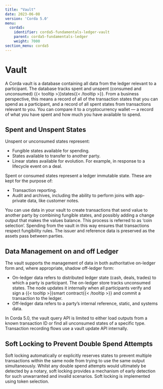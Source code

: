 ```yaml
---
title: "Vault"
date: 2023-06-08
version: 'Corda 5.0'
menu:
  corda5:
    identifier: corda5-fundamentals-ledger-vault
    parent: corda5-fundamentals-ledger
    weight: 7000
section_menu: corda5
---
```


# Vault

A Corda vault is a database containing all data from the ledger relevant to a participant. The database tracks spent and unspent (consumed and unconsumed) {{< tooltip >}}states{{< /tooltip >}}. From a business perspective, this means a record of all of the transaction states that you can spend as a participant, and a record of all spent states from transactions relevant to you. You can compare it to a cryptocurrency wallet — a record of what you have spent and how much you have available to spend. 

## Spent and Unspent States

Unspent or unconsumed states represent:
* Fungible states available for spending. 
* States available to transfer to another party. 
* Linear states available for evolution. For example, in response to a lifecycle event on a deal.

Spent or consumed states represent a ledger immutable state. These are kept for the purpose of: 
* Transaction reporting. 
* Audit and archives, including the ability to perform joins with app-private data, like customer notes.

You can use data in your vault to create transactions that send value to another party by combining fungible states, and possibly adding a change output that makes the values balance. This process is referred to as ‘coin selection’.
Spending from the vault in this way ensures that transactions respect fungibility rules. The issuer and reference data is preserved as the assets pass between parties.

## Data Management on and off Ledger

The vault supports the management of data in both authoritative on-ledger form and, where appropriate, shadow off-ledger form:
* On-ledger data refers to distributed ledger state (cash, deals, trades) to which a party is participant. The on-ledger store tracks unconsumed states. The node updates it internally when all participants verify and sign a {{< tooltip >}}smart contract{{< /tooltip >}} and commit a transaction to the ledger.
* Off-ledger data refers to a party’s internal reference, static, and systems data.

In Corda 5.0, the vault query API is limited to either load outputs from a known transaction ID or find all unconsumed states of a specific type.
Transaction recording flows use a vault update API internally.

## Soft Locking to Prevent Double Spend Attempts

Soft locking automatically or explicitly reserves states to prevent multiple transactions within the same node from trying to use the same output simultaneously. Whilst any double spend attempts would ultimately be detected by a notary, soft locking provides a mechanism of early detection for such unwarranted and invalid scenarios.
Soft locking is implemented using token selection.